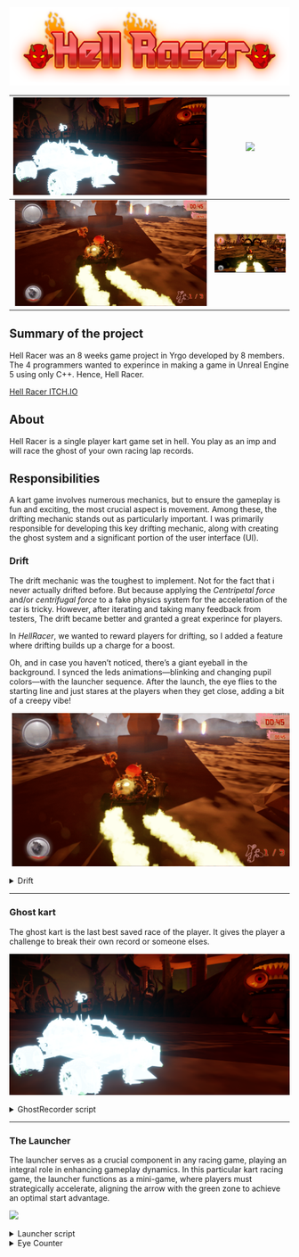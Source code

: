 ![Hell_Racer_logo.png](/HellRacer/Images/Hell_Racer_logo.png)

![](/HellRacer/Images/Ghost.png)    |  ![](/HellRacer/Images/Counter.gif)
:-------------------------:|:-------------------------:
 ![](/HellRacer/Images/Drifting.gif) | ![](/HellRacer/Images/Driving.png)
## Summary of the project
Hell Racer was an 8 weeks game project in Yrgo developed by 8 members. The 4 programmers wanted to experince in making a game in Unreal Engine 5 using only C++.
Hence, Hell Racer.

[Hell Racer ITCH.IO](https://yrgo-game-creator.itch.io/hellracer)

## About
Hell Racer is a single player kart game set in hell. You play as an imp and will race the ghost of your own racing lap records.

## Responsibilities
A kart game involves numerous mechanics, but to ensure the gameplay is fun and exciting, the most crucial aspect is movement. Among these, the drifting mechanic stands out as particularly important. I was primarily responsible for developing this key drifting mechanic, along with creating the ghost system and a significant portion of the user interface (UI).

### Drift
The drift mechanic was the toughest to implement. Not for the fact that i never actually drifted before. But because applying the *Centripetal force* and/or *centrifugal force* to a fake physics system for the acceleration of the car is tricky. However, after iterating and taking many feedback from testers, The drift became better and granted a great experince for players.

In *HellRacer*, we wanted to reward players for drifting, so I added a feature where drifting builds up a charge for a boost.

Oh, and in case you haven’t noticed, there’s a giant eyeball in the background. I synced the leds animations—blinking and changing pupil colors—with the launcher sequence. After the launch, the eye flies to the starting line and just stares at the players when they get close, adding a bit of a creepy vibe!

![](/HellRacer/Images/Drifting.gif)

<details>
 <summary>Drift</summary>

 ```CPP
void ACharacterInput::StartDrift(const FInputActionValue& Value)
{
	
	if (!bDrifting && fabs(SteeringInput) > .96f) {
		bDrifting = true;
		MovementComponent->bIsDrifting = bDrifting;
		DriftLockCounter = DriftLockTimer;

		CurrentDrivingState = EDrivingState::S_Drifting;
		InitialDriftDirection = GetActorForwardVector();

		//Lerping from the current rotation to the desired one.
		MovementComponent->WorldRotateSpeed = FMath::Lerp(MovementComponent->SetWorldRotationHighSpeed, 170, .5f);
		InitialSteeringInput = SteeringInput;
		MovementComponent->CharacterMovementComponent->GroundFriction = 3.8f;
		DriftAudio->Play();

		DriftSpark1Effect = UNiagaraFunctionLibrary::SpawnSystemAttached(DriftParticles, CarMesh, NAME_None,
			FVector(-75.f, -50.f, 5.f), FRotator(0.F), EAttachLocation::SnapToTarget, true, true);

		DriftSpark2Effect = UNiagaraFunctionLibrary::SpawnSystemAttached(DriftParticles, CarMesh, NAME_None,
			FVector(-75.f, 50.f, 5.f), FRotator(0.F), EAttachLocation::SnapToTarget, true, true);
	}
}

void ACharacterInput::StopDrift(const FInputActionValue& Value)
{
	if (CarIsMovingBackWard) { return; }

	if (bDrifting)
	{
		bDrifting = false;
		MovementComponent->WorldRotateSpeed = FMath::Lerp(150, MovementComponent->SetWorldRotationHighSpeed, .3f);
		MovementComponent->CharacterMovementComponent->GroundFriction = 8.f;
		MovementComponent->bIsDrifting = false;
		DriftLockCounter = 0;
		CurrentDrivingState = EDrivingState::S_Driving;
		DriftComp->StopDrift();
		DriftAudio->Stop();

		DriftSpark2Effect->Deactivate();
		DriftSpark1Effect->Deactivate();

		if (bDriftBoostCharged) {
			MovementComponent->AddBoostToVelocity(1830, 1830);
			DriftBoostCounter = DriftBoostTimer;
			bDriftBoosted = true;
		}

		DriftTimer = 0;
		bDriftBoostCharged = false;
	}
}
 ```
</details>

------ 

### Ghost kart
The ghost kart is the last best saved race of the player. It gives the player a challenge to break their own record or someone elses.

![](/HellRacer/Images/Ghost.png)

<details>
 
 <summary> GhostRecorder script</summary>
 
 ```CPP
       void AGhostRecorder::StartRecording()
       {
        	RecordedData.Empty();
        	StartTime = GetWorld()->GetTimeSeconds();
        	bIsRecording = true;
        	GetWorld()->GetTimerManager().SetTimer(TimerHandle, this, &AGhostRecorder::CaptureDataPoint, .40f, true);
       }
       
       void AGhostRecorder::StopRecording(bool IsHighScoreBrocken)
       {
       
       	GetWorld()->GetTimerManager().ClearTimer(TimerHandle);
       
       	bIsRecording = false;
       
       	//Check if it is higher(less) than the highest score and then save it.
       	if (IsHighScoreBrocken) {
       		SaveToFile();
       	}
       }
       
       void AGhostRecorder::CaptureDataPoint()
       {
       	if (!bIsRecording)
       		return;
       
       	ACharacterInput* player = Cast<ACharacterInput>(UGameplayStatics::GetPlayerCharacter(GetWorld(), 0));
       	FGhostDataPoint DataPoint;
       	DataPoint.Timestamp = GetWorld()->GetTimeSeconds() - StartTime;
       	DataPoint.Position = player->GetActorLocation();
       	DataPoint.Rotation = player->GetActorRotation();
       	DataPoint.Velocity = player->VelocityFloat;
       
       	RecordedData.Add(DataPoint);
       }
       
       void AGhostRecorder::SaveToFile()
       {
       	FString FileName = FString(TEXT("GhostData.json")); //The file where the data will be saved. Json cuz easier!
       	// Saving the data where the current project is located plus adding the data file
       	FString SavePath = FPaths::ProjectSavedDir() + FileName;
       	FString OutputString;
       	TSharedRef<TJsonWriter<>> DataWriter = TJsonWriterFactory<>::Create(&OutputString);
       	DataWriter->WriteObjectStart();
       	DataWriter->WriteArrayStart(TEXT("GhostPoints"));
       
       	for (const FGhostDataPoint& DataPoint : RecordedData)
       	{
       		DataWriter->WriteObjectStart();  // Start of a GhostDataPoint object
       		DataWriter->WriteValue(TEXT("Timestamp"), DataPoint.Timestamp);
       		DataWriter->WriteValue(TEXT("PositionX"), DataPoint.Position.X);
       		DataWriter->WriteValue(TEXT("PositionY"), DataPoint.Position.Y);
       		DataWriter->WriteValue(TEXT("PositionZ"), DataPoint.Position.Z);
       		DataWriter->WriteValue(TEXT("RotationYaw"), DataPoint.Rotation.Yaw);
       		DataWriter->WriteValue(TEXT("RotationPitch"), DataPoint.Rotation.Pitch);
       		DataWriter->WriteValue(TEXT("RotationRoll"), DataPoint.Rotation.Roll);
       		DataWriter->WriteValue(TEXT("Velocity"), DataPoint.Velocity);
       		DataWriter->WriteObjectEnd();  // MUST: End of a GhostDataPoint object
       	}
       
       	DataWriter->WriteArrayEnd();
       	DataWriter->WriteObjectEnd();
       	DataWriter->Close();
       
       	FFileHelper::SaveStringToFile(OutputString, *SavePath);
       }
       
       void AGhostRecorder::LoadFromFile()
       {
       	FString FileName = FString(TEXT("GhostData.json"));
       	FString LoadPath = FPaths::ProjectSavedDir() + FileName;
       	FString ResString;
       
       	if (FFileHelper::LoadFileToString(ResString, *LoadPath))
       	{
       		TSharedPtr<FJsonObject> JsonObject;
       		// A reader this time. Everything read will be saved to the ResString
       		TSharedRef<TJsonReader<>> Reader = TJsonReaderFactory<>::Create(ResString);
       
       		if (FJsonSerializer::Deserialize(Reader, JsonObject))
       		{
       			TArray<TSharedPtr<FJsonValue>> Points = JsonObject->GetArrayField(TEXT("GhostPoints"));
       
       			for (int32 i = 0; i < Points.Num(); i++)
       			{
       				TSharedPtr<FJsonObject> Point = Points[i]->AsObject();
       				FGhostDataPoint DataPoint;
       				DataPoint.Timestamp = Point->GetNumberField(TEXT("Timestamp"));
       				DataPoint.Position.X = Point->GetNumberField(TEXT("PositionX"));
       				DataPoint.Position.Y = Point->GetNumberField(TEXT("PositionY"));
       				DataPoint.Position.Z = Point->GetNumberField(TEXT("PositionZ"));
       				DataPoint.Rotation.Yaw = Point->GetNumberField(TEXT("RotationYaw"));
       				DataPoint.Rotation.Pitch = Point->GetNumberField(TEXT("RotationPitch"));
       				DataPoint.Rotation.Roll = Point->GetNumberField(TEXT("RotationRoll"));
       				DataPoint.Velocity = Point->GetNumberField(TEXT("Velocity"));
       
       				RecordedData.Add(DataPoint);
       			}
       		}
       	}
       }
 ```

</details>

--------------------------

### The Launcher
The launcher serves as a crucial component in any racing game, playing an integral role in enhancing gameplay dynamics. In this particular kart racing game, the launcher functions as a mini-game, where players must strategically accelerate, aligning the arrow with the green zone to achieve an optimal start advantage.

![](/HellRacer/Images/Counter.gif)

<details>
 <summary>Launcher script</summary>
 
 ```CPP
   void ULauncherUID::NativeConstruct()
  {
  	Super::NativeConstruct();
  	bMiniGameActive = false;
  	IndicatorRotation = -90.f;
  	IndicatorSpeed = 30;
  
  	if (Indicator)
  	{
  		Indicator->SetRenderTransformAngle(IndicatorRotation);
  	}
  	FindEyeCounterActor();
  	
  
  }
  
  void ULauncherUID::NativeTick(const FGeometry& MyGeometry, float InDeltaTime)
  {
  	Super::NativeTick(MyGeometry, InDeltaTime);
  
  	UpdateIndicatorPos();
  }
  
  void ULauncherUID::StartCountdown()
  {
  	bMiniGameActive = true;
  	GetWorld()->GetTimerManager().SetTimer(TimerHandle, this, &ULauncherUID::UpdateCountdown, 1.0f, true);	
  }
  
  void ULauncherUID::UpdateCountdown()
  {
  	AEyeCounter* EyeCounter = Cast<AEyeCounter>(EyeCounterActor);
  	if (EyeCounter)
  	{
  		EyeCounter->ChangeEyeTexture(Countdown - 1);
  	}
  
  	if (Countdown > 0) {
  		TxtBlockTimer->SetText(FText::AsNumber(Countdown));
  		Countdown--;
  	}
  	else {
  		Countdown = 0;
  		EyeCounter->StopAnim();
  		FinishCountdown();
  	}
  }
  
  void ULauncherUID::StopMiniGame()
  {
  	TargetZoneCenter = 70.0f;
  	TargetZoneTolerance = 37.0f;
  
  	if (IndicatorRotation >= TargetZoneTolerance && IndicatorRotation <= TargetZoneCenter) {
  		//Player gets A BOOOOOOOST!
  		bTargetHit = true;
  	}
  }
  
  void ULauncherUID::FinishCountdown()
  {
  	bMiniGameActive = false;
  	GetWorld()->GetTimerManager().ClearTimer(TimerHandle);
  	TxtBlockTimer->SetText(FText::FromString("GO!"));
  	bCountdownFinish = true;
  	StopMiniGame();
  }
  
  bool ULauncherUID::GetCountdownFinished()
  {
  	return ULauncherUID::bCountdownFinish;
  }
  
  void ULauncherUID::UpdateIndicatorPos()
  {
  	if (IndicatorRotation >= TargetZoneTolerance && IndicatorRotation <= TargetZoneCenter) {
  		APlayerController* PlayerController = GetWorld()->GetFirstPlayerController();
  		if (PlayerController) {
  			PlayerController->PlayDynamicForceFeedback(.5f, .3f, false, true, false, true);
  		}
  	}
  	else {
  		APlayerController* PlayerController = GetWorld()->GetFirstPlayerController();
  		if (PlayerController) {
  			PlayerController->PlayDynamicForceFeedback(.0f, -1, false, true, false, true);
  		}
  	}

  	IndicatorRotation = FMath::Clamp(IndicatorRotation, -90, 90);
  	if (bPressingAcceleration) {
  		IndicatorRotation = FMath::Fmod(IndicatorRotation + IndicatorSpeed * 0.1f, 180.0f);
  	}
  	else {
  		IndicatorRotation = FMath::Fmod(IndicatorRotation - IndicatorSpeed * 0.05f, 180.0f);
  	}
  
  	if (Indicator)
  	{
  		Indicator->SetRenderTransformAngle(IndicatorRotation);
  	}
  }
  
  void ULauncherUID::RiseBar()
  {
  	bPressingAcceleration = true;
  }
  
  bool ULauncherUID::TargetHit()
  {
  	return bTargetHit;
  }
  
  void ULauncherUID::SetTargetHit(bool newVal) {
  	bTargetHit = newVal;
  }
  
  void ULauncherUID::LowerBar()
  {
  	bPressingAcceleration = false;
  }
  
  void ULauncherUID::FindEyeCounterActor()
  {
  	EyeCounterActor = UGameplayStatics::GetActorOfClass(GetWorld(), AEyeCounter::StaticClass());
  	if (!EyeCounterActor)
  	{
  		UE_LOG(LogTemp, Warning, TEXT("EyeCounter not found in the world."));
  	}
  }
 ```

</details>

<details>
	<summary>Eye Counter</summary>
	
```CPP
 		AEyeCounter::AEyeCounter()
		{
			// Set this actor to call Tick() every frame.  You can turn this off to improve performance if you don't need it.
			PrimaryActorTick.bCanEverTick = true;
			bShouldMove = false;
			EyeMesh = CreateDefaultSubobject<UStaticMeshComponent>(TEXT("EyeMesh"));
			EyeLock = CreateDefaultSubobject<USkeletalMeshComponent>(TEXT("EyeLock"));
			DirectionIndicator = CreateDefaultSubobject<UArrowComponent>(TEXT("DirectionIndicator"));
		
			EyeLock->SetupAttachment(EyeMesh);
			RootComponent = EyeMesh;
			MoveSpeed = 200.0f;
			DetectionRadius = 5000.0f;
			TargetLocation = GetActorLocation();
			CountdownAudio = CreateDefaultSubobject<UAudioComponent>("Countdown Audio Component");
		
		}
		
		// Called when the game starts or when spawned
		void AEyeCounter::BeginPlay()
		{
			Super::BeginPlay();
			if (EyeLock)
			{
				EyeLockAnimInstance = Cast<UEyeLockAnimInstance>(EyeLock->GetAnimInstance());
				if (!EyeLockAnimInstance)
				{
					UE_LOG(LogTemp, Warning, TEXT("AnimInstance is null"));
				}
			}
			PlayerActor = UGameplayStatics::GetPlayerPawn(GetWorld(), 0);
			EyeLockAnimInstance->EyeLockAnimationSpeed = 0.f;
		
		}
		
		// Called every frame
		void AEyeCounter::Tick(float DeltaTime)
		{
			Super::Tick(DeltaTime);
		
			//if(bAnimate)
				
			if (bShouldMove)
			{
				FVector CurrentLocation = GetActorLocation();
				FVector NewLocation = FMath::VInterpConstantTo(CurrentLocation, DirectionIndicator->GetComponentLocation(), DeltaTime, MoveSpeed);
				SetActorLocation(NewLocation);
		
				// Stop moving if close enough to the target location
				if (FVector::Dist(NewLocation, TargetLocation) < 1.0f)
				{
					bShouldMove = false;
				}
			}
		
			if (IsPlayerWithinRadius())
			{
				RotateToPlayer();
			}
		}
		
		void AEyeCounter::ChangeEyeTexture(int32 Index)
		{
			if (EyeLockAnimInstance)
			{
				EyeLockAnimInstance->EyeLockAnimationSpeed = 100.f;
			}
		
			CountdownAudio->SetSound(CountdownSound);
			CountdownAudio->Play();
			if(Index >= 0 && Index < Materials.Num())
				EyeMesh->SetMaterial(0, Materials[Index]);
		}
		
		void AEyeCounter::StopAnim()
		{
			bAnimate = false;
			bShouldMove = true;
			EyeLockAnimInstance->EyeLockAnimationSpeed = 2;
			EyeMesh->SetMaterial(0, Materials[2]);
			CountdownAudio->Stop();
		
		}
		
		void AEyeCounter::MoveToLocation(FVector NewTargetLocation)
		{
			TargetLocation = NewTargetLocation;
			bShouldMove = true;
		}
		
		bool AEyeCounter::IsPlayerWithinRadius()
		{
			if (!PlayerActor) return false;
		
			float DistanceToPlayer = FVector::Dist(PlayerActor->GetActorLocation(), GetActorLocation());
			return DistanceToPlayer <= DetectionRadius;
		}
		
		void AEyeCounter::RotateToPlayer()
		{
			if (!PlayerActor) return;
		
			FVector DirectionToPlayer = PlayerActor->GetActorLocation() - GetActorLocation();
			FRotator LookAtRotation = FRotationMatrix::MakeFromX(DirectionToPlayer).Rotator() - FRotator(0,90,0);
			LookAtRotation.Pitch = 0.0f;
			//LookAtRotation.Roll = 0.0f;
		
			SetActorRotation(FMath::RInterpTo(GetActorRotation(), LookAtRotation, GetWorld()->GetDeltaSeconds(), 5.0f));
		}
```
 
</details>
